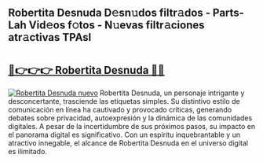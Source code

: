 ## Robertita Desnuda D𝚎sn𝚞dos filtr𝚊dos - Parts-Lah Vid𝚎os f𝚘tos - N𝚞evas filtr𝚊ciones atr𝚊ctivas TPAsl

# <h2><a href="http://mbd0ylh.tromn.icu/?c=Robertita+Desnuda">🔗👉👉👉 Robertita Desnuda 🔗🔗</a></h2>

[![Robertita Desnuda nuevo](https://i.imgur.com/pEAQMta.gif)](http://mbd0ylh.tromn.icu/?c=Robertita+Desnuda)
Robertita Desnuda, un personaje intrigante y desconcertante, trasciende las etiquetas simples. Su distintivo estilo de comunicación en línea ha cautivado y provocado críticas, generando debates sobre privacidad, autoexpresión y la dinámica de las comunidades digitales. A pesar de la incertidumbre de sus próximos pasos, su impacto en el panorama digital es significativo. Con un espíritu inquebrantable y un atractivo innegable, el alcance de Robertita Desnuda en el universo digital es ilimitado.
